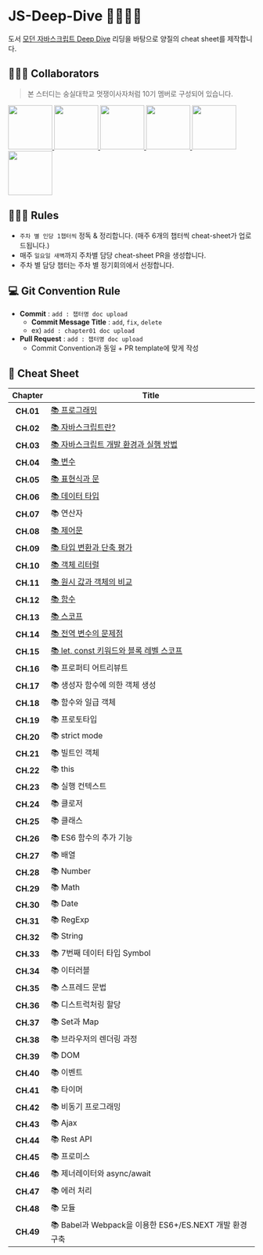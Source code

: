 # JS-Deep-Dive 🦁🏊🏻‍♀️

도서 [모던 자바스크립트 Deep Dive](http://www.yes24.com/Product/Goods/92742567) 리딩을 바탕으로 양질의 cheat sheet를 제작합니다.

## 🏄🏻‍♂️ Collaborators

> 본 스터디는 숭실대학교 멋쟁이사자처럼 10기 멤버로 구성되어 있습니다.

<p>
<a href="https://github.com/Sang-minKIM">
    <img src="https://github.com/Sang-minKIM.png" width="90">
</a>
<a href="https://github.com/seocylucky">
    <img src="https://github.com/seocylucky.png" width="90">
</a>
<a href="https://github.com/yoo-jimin127">
    <img src="https://github.com/yoo-jimin127.png" width="90">
</a>
<a href="https://github.com/Jun99uu">
    <img src="https://github.com/Jun99uu.png" width="90">
</a>
<a href="https://github.com/da-in">
    <img src="https://github.com/da-in.png" width="90">
</a>
<a href="https://github.com/HwangSunBeom">
    <img src="https://github.com/HwangSunBeom.png" width="90">
</a>
</p>

## 🏊🏻‍♀️ Rules

- `주차 별 인당 1챕터씩` 정독 & 정리합니다. (매주 6개의 챕터씩 cheat-sheet가 업로드됩니다.)
- 매주 `일요일 새벽`까지 주차별 담당 cheat-sheet PR을 생성합니다.
- 주차 별 담당 챕터는 주차 별 정기회의에서 선정합니다.

## 💻 Git Convention Rule

- **Commit** : `add : 챕터명 doc upload`
  - **Commit Message Title** : `add`, `fix`, `delete`
  - ex) `add : chapter01 doc upload`
- **Pull Request** : `add : 챕터명 doc upload`
  - Commit Convention과 동일 + PR template에 맞게 작성

## 📎 Cheat Sheet

<!-- prettier-ignore -->
|**Chapter**|**Title**|
|:-:|-|
|**CH.01**|[📚 프로그래밍](https://github.com/likelion-ssu/JS-Deep-Dive/blob/main/JS%20Deep%20Dive%20cheat-sheet/01_%ED%94%84%EB%A1%9C%EA%B7%B8%EB%9E%98%EB%B0%8D.md)|
|**CH.02**|[📚 자바스크립트란?](https://github.com/likelion-ssu/JS-Deep-Dive/blob/main/JS%20Deep%20Dive%20cheat-sheet/02_%EC%9E%90%EB%B0%94%EC%8A%A4%ED%81%AC%EB%A6%BD%ED%8A%B8%EB%9E%80.md)|
|**CH.03**|[📚 자바스크립트 개발 환경과 실행 방법](https://github.com/likelion-ssu/JS-Deep-Dive/blob/main/JS%20Deep%20Dive%20cheat-sheet/03_%EC%9E%90%EB%B0%94%EC%8A%A4%ED%81%AC%EB%A6%BD%ED%8A%B8-%EA%B0%9C%EB%B0%9C%ED%99%98%EA%B2%BD%EA%B3%BC-%EC%8B%A4%ED%96%89%EB%B0%A9%EB%B2%95.md)|
|**CH.04**|[📚 변수](https://github.com/likelion-ssu/JS-Deep-Dive/blob/main/JS%20Deep%20Dive%20cheat-sheet/04_%EB%B3%80%EC%88%98.md)|
|**CH.05**|[📚 표현식과 문](https://github.com/likelion-ssu/JS-Deep-Dive/blob/main/JS%20Deep%20Dive%20cheat-sheet/05_%ED%91%9C%ED%98%84%EC%8B%9D%EA%B3%BC-%EB%AC%B8.md)|
|**CH.06**|[📚 데이터 타입](https://github.com/likelion-ssu/JS-Deep-Dive/blob/main/JS%20Deep%20Dive%20cheat-sheet/06_%EB%8D%B0%EC%9D%B4%ED%84%B0%ED%83%80%EC%9E%85.md)|
|**CH.07**|📚 연산자|
|**CH.08**|[📚 제어문](https://github.com/likelion-ssu/JS-Deep-Dive/blob/main/JS%20Deep%20Dive%20cheat-sheet/08_제어문.md)|
|**CH.09**|[📚 타입 변환과 단축 평가](https://github.com/likelion-ssu/JS-Deep-Dive/blob/main/JS%20Deep%20Dive%20cheat-sheet/09_%ED%83%80%EC%9E%85%EB%B3%80%ED%99%98%EA%B3%BC-%EB%8B%A8%EC%B6%95%ED%8F%89%EA%B0%80.md)|
|**CH.10**|[📚 객체 리터럴](https://github.com/likelion-ssu/JS-Deep-Dive/blob/main/JS%20Deep%20Dive%20cheat-sheet/10_%EA%B0%9D%EC%B2%B4-%EB%A6%AC%ED%84%B0%EB%9F%B4.md)|
|**CH.11**|[📚 원시 값과 객체의 비교](https://github.com/likelion-ssu/JS-Deep-Dive/blob/main/JS%20Deep%20Dive%20cheat-sheet/11_%EC%9B%90%EC%8B%9C-%EA%B0%92%EA%B3%BC-%EA%B0%9D%EC%B2%B4%EC%9D%98-%EB%B9%84%EA%B5%90.md)|
|**CH.12**|[📚 함수](https://github.com/likelion-ssu/JS-Deep-Dive/blob/main/JS%20Deep%20Dive%20cheat-sheet/12_함수.md)|
|**CH.13**|[📚 스코프](https://github.com/likelion-ssu/JS-Deep-Dive/blob/main/JS%20Deep%20Dive%20cheat-sheet/13_%EC%8A%A4%EC%BD%94%ED%94%84.md)|
|**CH.14**|[📚 전역 변수의 문제점](https://github.com/likelion-ssu/JS-Deep-Dive/blob/main/JS%20Deep%20Dive%20cheat-sheet/14_%EC%A0%84%EC%97%AD%EB%B3%80%EC%88%98%EC%9D%98-%EB%AC%B8%EC%A0%9C%EC%A0%90.md)|
|**CH.15**|[📚 let, const 키워드와 블록 레벨 스코프](https://github.com/likelion-ssu/JS-Deep-Dive/blob/main/JS%20Deep%20Dive%20cheat-sheet/15_let%2C%20const%20키워드와%20블록%20레벨%20스코프.md)|
|**CH.16**|📚 프로퍼티 어트리뷰트|
|**CH.17**|📚 생성자 함수에 의한 객체 생성|
|**CH.18**|📚 함수와 일급 객체|
|**CH.19**|📚 프로토타입|
|**CH.20**|📚 strict mode|
|**CH.21**|📚 빌트인 객체|
|**CH.22**|📚 this|
|**CH.23**|📚 실행 컨텍스트|
|**CH.24**|📚 클로저|
|**CH.25**|📚 클래스|
|**CH.26**|📚 ES6 함수의 추가 기능|
|**CH.27**|📚 배열|
|**CH.28**|📚 Number|
|**CH.29**|📚 Math|
|**CH.30**|📚 Date|
|**CH.31**|📚 RegExp|
|**CH.32**|📚 String|
|**CH.33**|📚 7번째 데이터 타입 Symbol|
|**CH.34**|📚 이터러블|
|**CH.35**|📚 스프레드 문법|
|**CH.36**|📚 디스트럭처링 할당|
|**CH.37**|📚 Set과 Map|
|**CH.38**|📚 브라우저의 렌더링 과정|
|**CH.39**|📚 DOM|
|**CH.40**|📚 이벤트|
|**CH.41**|📚 타이머|
|**CH.42**|📚 비동기 프로그래밍|
|**CH.43**|📚 Ajax|
|**CH.44**|📚 Rest API|
|**CH.45**|📚 프로미스|
|**CH.46**|📚 제너레이터와 async/await|
|**CH.47**|📚 에러 처리|
|**CH.48**|📚 모듈|
|**CH.49**|📚 Babel과 Webpack을 이용한 ES6+/ES.NEXT 개발 환경 구축|
